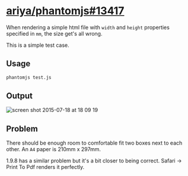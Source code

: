 # [ariya/phantomjs#13417](https://github.com/ariya/phantomjs/issues/13417)

When rendering a simple html file with `width` and `height` properties specified in `mm`, the size get's all wrong.

This is a simple test case.

## Usage

```bash
phantomjs test.js
```

## Output

![screen shot 2015-07-18 at 18 09 19](https://cloud.githubusercontent.com/assets/189580/8762401/37b0c160-2d78-11e5-8508-0a8ba5f5ffa8.png)

## Problem

There should be enough room to comfortable fit two boxes next to each other. An `A4` paper is 210mm x 297mm.

1.9.8 has a similar problem but it's a bit closer to being correct. Safari -> Print To Pdf renders it perfectly.

